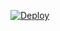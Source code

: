 [![Deploy](https://www.herokucdn.com/deploy/button.svg)](https://heroku.com/deploy?template=https://github.com/TheStrayCoder/Music-Bot)
